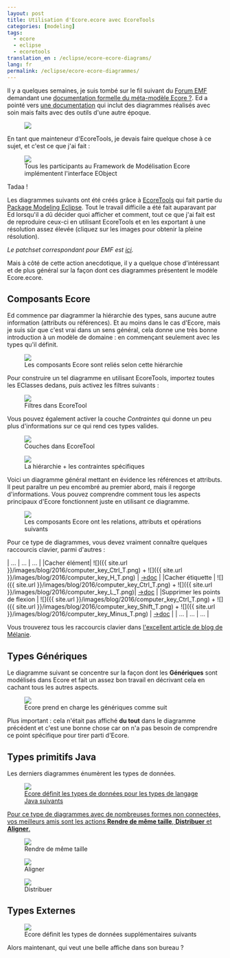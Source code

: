 ```yaml
---
layout: post
title: Utilisation d'Ecore.ecore avec EcoreTools
categories: [modeling]
tags:
  - ecore
  - eclipse
  - ecoretools
translation_en : /eclipse/ecore-ecore-diagrams/
lang: fr
permalink: /eclipse/ecore-ecore-diagrammes/
---
```


Il y a quelques semaines, je suis tombé sur le fil suivant du [Forum EMF](https://www.eclipse.dev/forums/index.php/f/108/) demandant une [documentation formelle du méta-modèle Ecore ?](https://www.eclipse.dev/forums/index.php/t/1076719/).
Ed a pointé vers [une documentation](https://download.eclipse.org/modeling/emf/emf/javadoc/2.11/org/eclipse/emf/ecore/package-summary.html) qui inclut des diagrammes réalisés avec soin mais faits avec des outils d'une autre époque.

<figure>
    <a href="{{ site.url }}/images/blog/EObjectOperations-old.gif"><img src="{{ site.url }}/images/blog/EObjectOperations-old.gif"></a>    
    <figcaption></figcaption>
</figure>

En tant que mainteneur d'EcoreTools, je devais faire quelque chose à ce sujet, et c'est ce que j'ai fait :

<figure>
    <a href="{{ site.url }}/images/blog/eobject.jpg"><img src="{{ site.url }}/images/blog/eobject-small.jpg"></a>    
    <figcaption>Tous les participants au Framework de Modélisation Ecore implémentent l'interface EObject</figcaption>
</figure>

Tadaa !

Les diagrammes suivants ont été créés grâce à [EcoreTools](https://www.eclipse.dev/ecoretools) qui fait partie du [Package Modeling Eclipse](https://www.eclipse.dev/downloads/packages/).
Tout le travail difficile a été fait auparavant par Ed lorsqu'il a dû décider quoi afficher et comment, tout ce que j'ai fait est de reproduire ceux-ci en utilisant EcoreTools et en les exportant à une résolution assez élevée (cliquez sur les images pour obtenir la pleine résolution).

*Le patchset correspondant pour EMF est [ici](https://git.eclipse.org/r/#/c/71892/).*

Mais à côté de cette action anecdotique, il y a quelque chose d'intéressant et de plus général sur la façon dont ces diagrammes présentent le modèle Ecore.ecore.

## Composants Ecore 

Ed commence par diagrammer la hiérarchie des types, sans aucune autre information (attributs ou références). Et au moins dans le cas d'Ecore, mais je suis sûr que c'est vrai dans un sens général, cela donne une très bonne introduction à un modèle de domaine : en commençant seulement avec les types qu'il définit.

<figure>
    <a href="{{ site.url }}/images/blog/ecore-components.jpg"><img src="{{ site.url }}/images/blog/ecore-components-small.jpg"></a>    
    <figcaption>Les composants Ecore sont reliés selon cette hiérarchie</figcaption>
</figure>

Pour construire un tel diagramme en utilisant EcoreTools, importez toutes les EClasses dedans, puis activez les filtres suivants :

<figure>
    <a href="{{ site.url }}/images/blog/ecore-ecore-filters.png"><img src="{{ site.url }}/images/blog/ecore-ecore-filters.png"></a>    
    <figcaption>Filtres dans EcoreTool</figcaption>
</figure>

Vous pouvez également activer la couche *Contraintes* qui donne un peu plus d'informations sur ce qui rend ces types valides.

<figure>
    <a href="{{ site.url }}/images/blog/ecore-ecore-layers.png"><img src="{{ site.url }}/images/blog/ecore-ecore-layers.png"></a>    
    <figcaption>Couches dans EcoreTool</figcaption>
</figure>


<figure>
    <a href="{{ site.url }}/images/blog/ecore-components-constraints.jpg"><img src="{{ site.url }}/images/blog/ecore-components-constraints-small.jpg"></a>    
    <figcaption>La hiérarchie + les contraintes spécifiques</figcaption>
</figure>


Voici un diagramme général mettant en évidence les références et attributs. Il peut paraître un peu encombré au premier abord, mais il regorge d'informations. Vous pouvez comprendre comment tous les aspects principaux d'Ecore fonctionnent juste en utilisant ce diagramme.

<figure>
    <a href="{{ site.url }}/images/blog/ecore-components-detail.jpg"><img src="{{ site.url }}/images/blog/ecore-components-detail-small.jpg"></a>    
    <figcaption>Les composants Ecore ont les relations, attributs et opérations suivants</figcaption>
</figure>

Pour ce type de diagrammes, vous devez vraiment connaître quelques raccourcis clavier, parmi d'autres :

| ... | ... | ... |
|Cacher élément| ![]({{ site.url }}/images/blog/2016/computer_key_Ctrl_T.png) + ![]({{ site.url }}/images/blog/2016/computer_key_H_T.png) | [->doc](https://www.eclipse.dev/sirius/doc/user/diagrams/Diagrams.html#Hidingelements) |
|Cacher étiquette | ![]({{ site.url }}/images/blog/2016/computer_key_Ctrl_T.png) +  ![]({{ site.url }}/images/blog/2016/computer_key_L_T.png)| [->doc](https://www.eclipse.dev/sirius/doc/user/diagrams/Diagrams.html#Hidinglabels) |
|Supprimer les points de flexion | ![]({{ site.url }}/images/blog/2016/computer_key_Ctrl_T.png) + ![]({{ site.url }}/images/blog/2016/computer_key_Shift_T.png) + ![]({{ site.url }}/images/blog/2016/computer_key_Minus_T.png)  | [->doc](https://www.eclipse.dev/sirius/doc/user/diagrams/Diagrams.html#Manageedges) |
| ... | ... | ... |

Vous trouverez tous les raccourcis clavier dans [l'excellent article de blog de Mélanie](https://melb.enix.org/sirius/keyboard-shortcuts/).


## Types Génériques

Le diagramme suivant se concentre sur la façon dont les **Génériques** sont modélisés dans Ecore et fait un assez bon travail en décrivant cela en cachant tous les autres aspects.

<figure>   
    <a href="{{ site.url }}/images/blog/generics.jpg"><img src="{{ site.url }}/images/blog/generics-small.jpg"></a>    
    <figcaption>Ecore prend en charge les génériques comme suit</figcaption>
</figure>

Plus important : cela n'était pas affiché **du tout** dans le diagramme précédent et c'est une bonne chose car on n'a pas besoin de comprendre ce point spécifique pour tirer parti d'Ecore.


## Types primitifs Java

Les derniers diagrammes énumèrent les types de données.

<figure>   
    <a href="{{ site.url }}/images/blog/java-language-types.jpg"><img src="{{

 site.url }}/images/blog/java-language-types-small.jpg"></a>    
    <figcaption>Ecore définit les types de données pour les types de langage Java suivants</figcaption>
</figure>

Pour ce type de diagrammes avec de nombreuses formes non connectées, vos meilleurs amis sont les actions **Rendre de même taille**, **Distribuer** et **Aligner**.

<figure>
    <a href="{{ site.url }}/images/blog/ecore-ecore-samesize.png"><img src="{{ site.url }}/images/blog/ecore-ecore-samesize.png"></a>    
    <figcaption>Rendre de même taille</figcaption>
</figure>

<figure>
    <a href="{{ site.url }}/images/blog/ecore-ecore-align.png"><img src="{{ site.url }}/images/blog/ecore-ecore-align.png"></a>    
    <figcaption>Aligner</figcaption>
</figure>

<figure>
    <a href="{{ site.url }}/images/blog/ecore-ecore-distribute.png"><img src="{{ site.url }}/images/blog/ecore-ecore-distribute.png"></a>    
    <figcaption>Distribuer</figcaption>
</figure>

## Types Externes

<figure>   
    <a href="{{ site.url }}/images/blog/external-types.jpg"><img src="{{ site.url }}/images/blog/external-types-small.jpg"></a>    
    <figcaption>Ecore définit les types de données supplémentaires suivants</figcaption>
</figure>


Alors maintenant, qui veut une belle affiche dans son bureau ?








